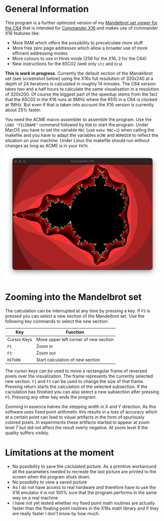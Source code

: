 # General Information

This program is a further optimzed version of my [Mandelbrot set viewer for the C64](https://github.com/rmsk2/c64_mandelbrot) that
is intended for [Commander X16](https://www.commanderx16.com) and makes use of commander X16 features like:

- More RAM which offers the possibility to precalculate more stuff
- More free zero page addresses which allow a broader use of more efficient addressing modes
- More colours to use in Hires mode (256 for the X16, 2 for the C64)
- New instructions for the 65C02 (well only `stz` and `bra`)

**This is work in progress**. Currently the default section of the Mandelbrot set (see screenshot below) 
using the X16s full resolution of 320x240 at a depth of 24 iterations is calculated in roughly 14 minutes. 
The  C64 version takes two and a half hours to calculate the same visualisation in a resolution of 320x200. 
Of course the biggest part of the speedup stems from the fact that the 65C02 in the X16 runs at 8MHz where 
the 6510 in a C64 is clocked at 1MHz. But even if that is taken into account the X16 version is currently 
about 25% faster.

You need the ACME macro assembler to assemble the program. Use the `LOAD "FILENAME"` command followed
by `RUN` to start the program. Under MacOS you have to set the variable `MAC` (use `make MAC=1`) when 
calling the makefile and you have to adapt the variables `ACME` and `WORKDIR` to reflect the situation on 
your machine. Under Linux the makefile should run without changes as long as ACME is in your `PATH`.

![](/result.png?raw=true "Example picture in hires mode")

# Zooming into the Mandelbrot set

The calculation can be interrupted at any time by pressing a key. If `F5` is pressed you can select a new section of 
the Mandelbrot set. Use the following key commands to select the new section:

| Key | Function |
|-|-|
|Cursor Keys | Move upper left corner of new section |
| `F1` | Zoom in |
| `F3` | Zoom out |
| `RETURN` | Start calculation of new section |

The cursor keys can be used to move a rectangular frame of reversed pixels over the visualization. The frame
represents the currently selected new section. `F1` and  `F3` can be used to change the size of that frame. 
Pressing return starts the calculation of the selected subsection. If the  caclulation has finished you can 
also select a new subsection  after pressing `F5`. Pressing any other key ends the program.

Zooming in essence halves the stepping width in X and Y direction. As this software uses fixed point arithmetic 
this results in a loss of accuracy which at a certain point can lead to visual artifacts in the form of spuriously
colored pixels. In experiments these artifacts started to appear at zoom level 7 but did not affect the result
overly negative. At zoom level 8 the quality suffers visibly.


# Limitations at the moment

- No possibility to save the caclulated picture. As a primitive workaround all the parameters needed to recreate
the last picture are printed to the screen when the program shuts down.
- No possibilty to view a saved picture
- As I do not have access to real hardware and therefore have to use the X16 emulator it is not 100% sure that the program
performs in the same way on a real machine
- I have not yet tested whether my fixed point math routines are actually faster than the floating point routines
in the X16s math library and if they are really faster I don't know by how much.

